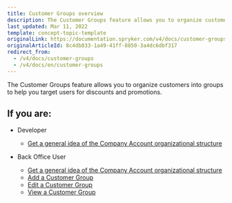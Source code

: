 ```yaml
---
title: Customer Groups overview
description: The Customer Groups feature allows you to organize customers into groups to help you target users for discounts and promotions.
last_updated: Mar 11, 2022
template: concept-topic-template
originalLink: https://documentation.spryker.com/v4/docs/customer-groups
originalArticleId: 8c4db833-1a49-41ff-8850-3a4dc6dbf317
redirect_from:
  - /v4/docs/customer-groups
  - /v4/docs/en/customer-groups
---
```


The Customer Groups feature allows you to organize customers into groups to help you target users for discounts and promotions.

 ## If you are:

- Developer

    - [Get a general idea of the Company Account organizational structure](/docs/scos/dev/feature-walkthroughs/{{page.version}}/customer-account-management-feature-walkthrough/reference-information-customer-module-overview.html)

- Back Office User

    - [Get a general idea of the Company Account organizational structure](/docs/scos/dev/feature-walkthroughs/{{page.version}}/customer-account-management-feature-walkthrough/reference-information-customer-module-overview.html)
    - [Add a Customer Group](/docs/scos/user/back-office-user-guides/{{page.version}}/customer/customer-customer-access-customer-groups/managing-customer-groups.html#adding-a-customer-group)
    - [Edit a Customer Group](/docs/scos/user/back-office-user-guides/{{page.version}}/customer/customer-customer-access-customer-groups/managing-customer-groups.html#editing-a-customer-group)
    - [View a Customer Group](/docs/scos/user/back-office-user-guides/{{page.version}}/customer/customer-customer-access-customer-groups/managing-customer-groups.html#viewing-customer-groups)
